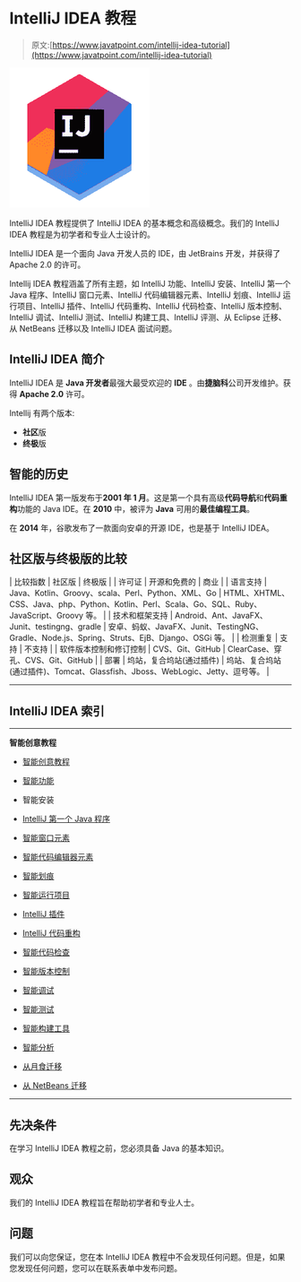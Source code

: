 # IntelliJ IDEA 教程

> 原文:[https://www.javatpoint.com/intellij-idea-tutorial](https://www.javatpoint.com/intellij-idea-tutorial)

![Intellij Idea Tutorial](img/f03340f95876ab574dd0ae882d5dc628.png)

IntelliJ IDEA 教程提供了 IntelliJ IDEA 的基本概念和高级概念。我们的 IntelliJ IDEA 教程是为初学者和专业人士设计的。

IntelliJ IDEA 是一个面向 Java 开发人员的 IDE，由 JetBrains 开发，并获得了 Apache 2.0 的许可。

Intellij IDEA 教程涵盖了所有主题，如 IntelliJ 功能、IntelliJ 安装、IntelliJ 第一个 Java 程序、IntelliJ 窗口元素、IntelliJ 代码编辑器元素、IntelliJ 划痕、IntelliJ 运行项目、IntelliJ 插件、IntelliJ 代码重构、IntelliJ 代码检查、IntelliJ 版本控制、IntelliJ 调试、IntelliJ 测试、IntelliJ 构建工具、IntelliJ 评测、从 Eclipse 迁移、从 NetBeans 迁移以及 IntelliJ IDEA 面试问题。

## IntelliJ IDEA 简介

IntelliJ IDEA 是 **Java 开发者**最强大最受欢迎的 **IDE** 。由**捷脑科**公司开发维护。获得 **Apache 2.0** 许可。

Intellij 有两个版本:

*   **社区**版
*   **终极**版

## 智能的历史

IntelliJ IDEA 第一版发布于**2001 年 1 月**。这是第一个具有高级**代码导航**和**代码重构**功能的 Java IDE。在 **2010** 中，被评为 **Java** 可用的**最佳编程工具**。

在 **2014** 年，谷歌发布了一款面向安卓的开源 IDE，也是基于 IntelliJ IDEA。

## 社区版与终极版的比较

| 比较指数 | 社区版 | 终极版 |
| 许可证 | 开源和免费的 | 商业 |
| 语言支持 | Java、Kotlin、Groovy、scala、Perl、Python、XML、Go | HTML、XHTML、CSS、Java、php、Python、Kotlin、Perl、Scala、Go、SQL、Ruby、JavaScript、Groovy 等。 |
| 技术和框架支持 | Android、Ant、JavaFX、Junit、testingng、gradle | 安卓、蚂蚁、JavaFX、Junit、TestingNG、Gradle、Node.js、Spring、Struts、EjB、Django、OSGi 等。 |
| 检测重复 | 支持 | 不支持 |
| 软件版本控制和修订控制 | CVS、Git、GitHub | ClearCase、穿孔、CVS、Git、GitHub |
| 部署 | 坞站，复合坞站(通过插件) | 坞站、复合坞站(通过插件)、Tomcat、Glassfish、Jboss、WebLogic、Jetty、逗号等。 |

* * *

## IntelliJ IDEA 索引

* * *

**智能创意教程**

*   [智能创意教程](intellij-idea-tutorial)
*   [智能功能](intellij-idea-feature)
*   智能安装
*   [IntelliJ 第一个 Java 程序](intellij-idea-first-java-program)
*   [智能窗口元素](intellij-idea-window-elements)
*   [智能代码编辑器元素](intellij-idea-code-editor-elements)
*   [智能划痕](intellij-idea-scratches)
*   [智能运行项目](intellij-idea-running-projects)
*   [IntelliJ 插件](intellij-idea-plugins)

*   [IntelliJ 代码重构](intellij-idea-code-refactoring)
*   [智能代码检查](intellij-idea-code-inspection)
*   [智能版本控制](intellij-idea-version-control)
*   [智能调试](intellij-idea-debugging)
*   [智能测试](intellij-idea-unit-test)
*   [智能构建工具](intellij-idea-build-tool)
*   [智能分析](intellij-idea-profiler)
*   [从月食迁移](intellij-idea-migrating-from-eclipse)
*   [从 NetBeans 迁移](intellij-idea-migrating-from-netbeans)

* * *

## 先决条件

在学习 IntelliJ IDEA 教程之前，您必须具备 Java 的基本知识。

## 观众

我们的 IntelliJ IDEA 教程旨在帮助初学者和专业人士。

## 问题

我们可以向您保证，您在本 IntelliJ IDEA 教程中不会发现任何问题。但是，如果您发现任何问题，您可以在联系表单中发布问题。